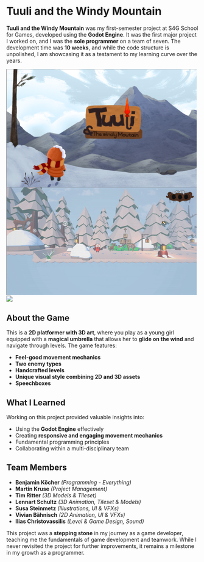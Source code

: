 # Tuuli and the Windy Mountain

**Tuuli and the Windy Mountain** was my first-semester project at S4G School for Games, developed using the **Godot Engine**. It was the first major project I worked on, and I was the **sole programmer** on a team of seven. The development time was **10 weeks**, and while the code structure is unpolished, I am showcasing it as a testament to my learning curve over the years.

<img src="https://github.com/darkAssassine/TuuliAndTheWindyMountain/blob/d8b67f8b43dcdcf2b2cbc993a076084d67979aa5/assets/img/TuulyAndTheWinidyMountainMain.png" width="500px" align="center">

<img src="https://github.com/darkAssassine/TuuliAndTheWindyMountain/blob/9221035b220064860f700a05344025a3a55eb2f6/assets/img/TuuliAndTheWindyMountainGameplay0.gif" width="500px" align="center">

<img src="https://github.com/darkAssassine/TuuliAndTheWindyMountain/blob/9221035b220064860f700a05344025a3a55eb2f6/assets/img/TuuliAndTheWindyMountainGameplay1.gif" width="500px" align="center">


## About the Game

This is a **2D platformer with 3D art**, where you play as a young girl equipped with a **magical umbrella** that allows her to **glide on the wind** and navigate through levels. The game features:

- **Feel-good movement mechanics**
- **Two enemy types**
- **Handcrafted levels**
- **Unique visual style combining 2D and 3D assets**
- **Speechboxes**

## What I Learned

Working on this project provided valuable insights into:

- Using the **Godot Engine** effectively
- Creating **responsive and engaging movement mechanics**
- Fundamental programming principles
- Collaborating within a multi-disciplinary team

## Team Members

- **Benjamin Köcher** *(Programming - Everything)*
- **Martin Kruse** *(Project Management)*
- **Tim Ritter** *(3D Models & Tileset)*
- **Lennart Schultz** *(3D Animation, Tileset & Models)*
- **Susa Steinmetz** *(Illustrations, UI & VFXs)*
- **Vivian Bähnisch** *(2D Animation, UI & VFXs)*
- **Ilias Christovassilis** *(Level & Game Design, Sound)*

This project was a **stepping stone** in my journey as a game developer, teaching me the fundamentals of game development and teamwork. While I never revisited the project for further improvements, it remains a milestone in my growth as a programmer.

